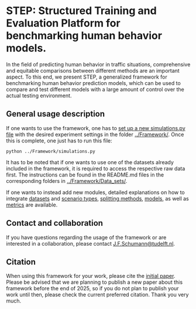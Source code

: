 # STEP: Structured Training and Evaluation Platform for benchmarking human behavior models.
In the field of predicting human behavior in traffic situations, comprehensive and equitable comparisons between different methods are an important aspect. To this end, we present STEP, a generalized framework for benchmarking human behavior prediction models, which can be used to compare and test different models with a large amount of control over the actual testing environment.

## General usage description
If one wants to use the framework, one has to [set up a new simulations.py file](https://github.com/julianschumann/General-Framework/tree/main/Framework#running-a-new-experiment) with the desired experiment settings in the folder [../Framework/](https://github.com/julianschumann/General-Framework/tree/main/Framework). Once this is complete, one just has to run this file:
```
python ../Framework/simulations.py
```

It has to be noted that if one wants to use one of the datasets already included in the framework, it is required to access the respective raw data first. The instructions can be found in the README.md files in the corresponding folders in [../Framework/Data_sets/](https://github.com/julianschumann/General-Framework/tree/main/Framework/Data_sets).

If one wants to instead add new modules, detailed explanations on how to integrate [datasets](https://github.com/DAI-Lab-HERALD/General-Framework/tree/main/Framework/Data_sets#adding-a-new-dataset-to-the-framework) and [scenario types](https://github.com/julianschumann/General-Framework/blob/main/Framework/Scenarios/README.md), [splitting methods](https://github.com/DAI-Lab-HERALD/General-Framework/tree/main/Framework/Splitting_methods#adding-a-new-splitting-method-to-the-framework), [models](https://github.com/DAI-Lab-HERALD/General-Framework/tree/main/Framework/Models#adding-a-new-model-to-the-framework), as well as [metrics](https://github.com/DAI-Lab-HERALD/General-Framework/tree/main/Framework/Evaluation_metrics#adding-a-new-evaluation-metric-to-the-framework) are available.

## Contact and collaboration
If you have questions regarding the usage of the framework or are interested in a collaboration, please contact J.F.Schumann@tudelft.nl.

## Citation
When using this framework for your work, please cite the [initial paper](https://ieeexplore.ieee.org/abstract/document/10043012). Please be advised that we are planning to publish a new paper about this framework before the end of 2025, so if you do not plan to publish your work until then, please check the current preferred citation. Thank you very much. 
